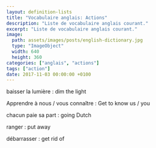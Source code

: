 ```yaml
---
layout: definition-lists
title: "Vocabulaire anglais: Actions"
description: "Liste de vocabulaire anglais courant."
excerpt: "Liste de vocabulaire anglais courant."
image:
  path: assets/images/posts/english-dictionary.jpg
  type: "ImageObject"
  width: 640
  height: 360
categories: ["anglais", "actions"]
tags: ["action"]
date: 2017-11-03 00:00:00 +0100
---
```


baisser la lumière
: dim the light

Apprendre à nous / vous connaître
: Get to know us / you

chacun paie sa part
: going Dutch

ranger
: put away

débarrasser
: get rid of
